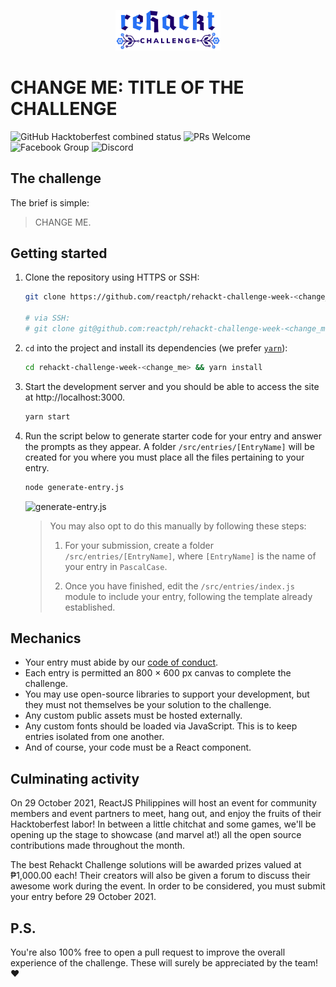 <p align="center">
  <img src="./public/header-logo.png" width="33.33%" />
</p>

# CHANGE ME: TITLE OF THE CHALLENGE

![GitHub Hacktoberfest combined status](https://img.shields.io/badge/hacktoberfest-2021-red)
![PRs Welcome](https://img.shields.io/badge/PRs-welcome-brightgreen.svg)
![Facebook Group](https://img.shields.io/badge/join_the_community-on_facebook-1877F2?logo=facebook)
![Discord](https://img.shields.io/badge/join_the_community-on_discord-7289DA?logo=discord)

## The challenge

The brief is simple:

> CHANGE ME.

## Getting started

1. Clone the repository using HTTPS or SSH:

    ```sh
    git clone https://github.com/reactph/rehackt-challenge-week-<change_me>.git

    # via SSH:
    # git clone git@github.com:reactph/rehackt-challenge-week-<change_me>.git
    ```

1. `cd` into the project and install its dependencies (we prefer [`yarn`](https://yarnpkg.com/)):

    ```sh
    cd rehackt-challenge-week-<change_me> && yarn install
    ```

1. Start the development server and you should be able to access the site at http://localhost:3000.

    ```sh
    yarn start
    ```

1. Run the script below to generate starter code for your entry and answer the prompts as they appear. A folder `/src/entries/[EntryName]` will be created for you where you must place all the files pertaining to your entry.

    ```sh
    node generate-entry.js
    ```

    ![generate-entry.js](https://i.imgur.com/1aONFZx.jpg)

    > You may also opt to do this manually by following these steps:
    >
    > 1. For your submission, create a folder `/src/entries/[EntryName]`, where `[EntryName]` is the name of your entry in `PascalCase`.
    >
    > 1. Once you have finished, edit the `/src/entries/index.js` module to include your entry, following the template already established.

## Mechanics

- Your entry must abide by our [code of conduct](https://www.facebook.com/notes/3697181806958522/).
- Each entry is permitted an 800 × 600 px canvas to complete the challenge.
- You may use open-source libraries to support your development, but they must not themselves be your solution to the challenge.
- Any custom public assets must be hosted externally.
- Any custom fonts should be loaded via JavaScript. This is to keep entries isolated from one another.
- And of course, your code must be a React component.

## Culminating activity

On 29 October 2021, ReactJS Philippines will host an event for community members and event partners to meet, hang out, and enjoy the fruits of their Hacktoberfest labor! In between a little chitchat and some games, we'll be opening up the stage to showcase (and marvel at!) all the open source contributions made throughout the month.

The best Rehackt Challenge solutions will be awarded prizes valued at ₱1,000.00 each! Their creators will also be given a forum to discuss their awesome work during the event. In order to be considered, you must submit your entry before 29 October 2021.

## P.S.

You're also 100% free to open a pull request to improve the overall experience of the challenge. These will surely be appreciated by the team! ♥
